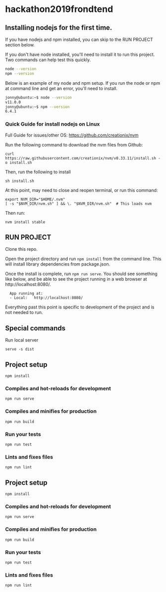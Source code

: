 # hackathon2019frondtend

## Installing nodejs for the first time.

If you have nodejs and npm installed, you can skip to the RUN PROJECT section below.

If you don't have node installed, you'll need to install it to run this project.  Two commands can help test this quickly.
```bash
node --version
npm --version
```
Below is an example of my node and npm setup.  If you run the node or npm at command line and get an error, you'll need to install.
```bash
jonny@ubuntu:~$ node --version
v11.0.0
jonny@ubuntu:~$ npm --version
6.4.1
```

### Quick Guide for install nodejs on Linux

Full Guide for issues/other OS: https://github.com/creationix/nvm

Run the following command to download the nvm files from Github:

`curl https://raw.githubusercontent.com/creationix/nvm/v0.33.11/install.sh -o install.sh`

Then, run the following to install

`sh install.sh`

At this point, may need to close and reopen terminal, or run this command:
```
export NVM_DIR="$HOME/.nvm"
[ -s "$NVM_DIR/nvm.sh" ] && \. "$NVM_DIR/nvm.sh"  # This loads nvm
```

Then run:

`nvm install stable`


## RUN PROJECT

Clone this repo.

Open the project directory and run `npm install` from the command line.  This will install library dependencies from package.json.

Once the install is complete, run `npm run serve`.  You should see something like below, and be able to see the project running in a web browser at http://localhost:8080/.  

```
  App running at:
  - Local:   http://localhost:8080/ 
```

Everything past this point is specific to development of the project and is not needed to run.

## Special commands
Run local server
```
serve -s dist
```

## Project setup
```
npm install
```

### Compiles and hot-reloads for development
```
npm run serve
```

### Compiles and minifies for production
```
npm run build
```

### Run your tests
```
npm run test
```

### Lints and fixes files
```
npm run lint
```

## Project setup
```
npm install
```

### Compiles and hot-reloads for development
```
npm run serve
```

### Compiles and minifies for production
```
npm run build
```

### Run your tests
```
npm run test
```

### Lints and fixes files
```
npm run lint
```
